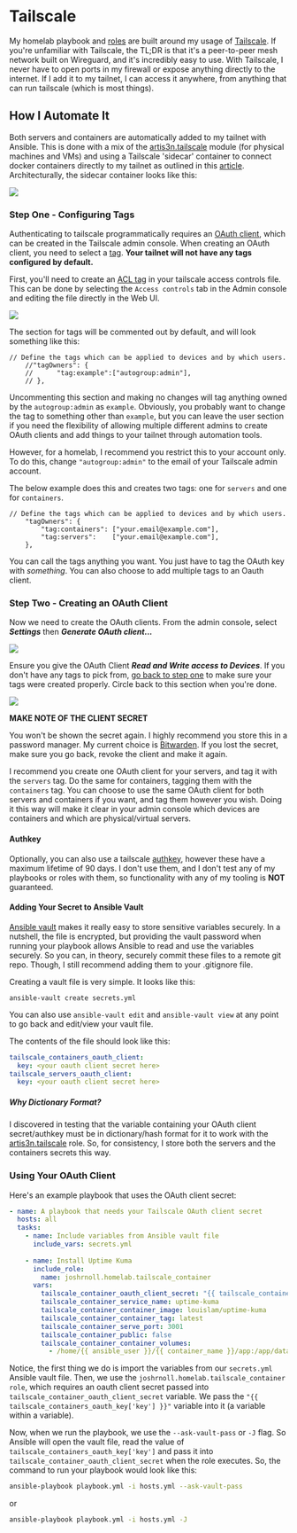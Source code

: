 # Tailscale
My homelab playbook and [roles](https://galaxy.ansible.com/ui/repo/published/joshrnoll/homelab/) are built around my usage of [Tailscale](https://tailscale.com). If you're unfamiliar with Tailscale, the TL;DR is that it's a peer-to-peer mesh network built on Wireguard, and it's incredibly easy to use. With Tailscale, I never have to open ports in my firewall or expose anything directly to the internet. If I add it to my tailnet, I can access it anywhere, from anything that can run tailscale (which is most things). 


## How I Automate It
Both servers and containers are automatically added to my tailnet with Ansible. This is done with a mix of the [artis3n.tailscale](https://galaxy.ansible.com/ui/standalone/roles/artis3n/tailscale/) module (for physical machines and VMs) and using a Tailscale 'sidecar' container to connect docker containers directly to my tailnet as outlined in this [article](https://tailscale.com/blog/docker-tailscale-guide). Architecturally, the sidecar container looks like this:

![](ts-container.drawio.svg)

### Step One - Configuring Tags

Authenticating to tailscale programmatically requires an [OAuth client](https://tailscale.com/kb/1215/oauth-clients), which can be created in the Tailscale admin console. When creating an OAuth client, you need to select a [tag](https://tailscale.com/kb/1068/tags). **Your tailnet will not have any tags configured by default.** 

First, you'll need to create an [ACL tag](https://tailscale.com/kb/1068/acl-tags?q=acl%20tags) in your tailscale access controls file. This can be done by selecting the ```Access controls``` tab in the Admin console and editing the file directly in the Web UI. 

![](acl-tag-1.png)

The section for tags will be commented out by default, and will look something like this:

```	
// Define the tags which can be applied to devices and by which users.
	//"tagOwners": {
	//  	"tag:example":["autogroup:admin"],
	// },
```
Uncommenting this section and making no changes will tag anything owned by the ```autogroup:admin``` as ```example```. Obviously, you probably want to change the tag to something other than ```example```, but you can leave the user section if you need the flexibility of allowing multiple different admins to create OAuth clients and add things to your tailnet through automation tools. 

However, for a homelab, I recommend you restrict this to your account only. To do this, change ```"autogroup:admin"``` to the email of your Tailscale admin account. 

The below example does this and creates two tags: one for ```servers``` and one for ```containers```. 

```
// Define the tags which can be applied to devices and by which users.
	"tagOwners": {
		"tag:containers": ["your.email@example.com"],
		"tag:servers":    ["your.email@example.com"],
	},
```
You can call the tags anything you want. You just have to tag the OAuth key with *something*. You can also choose to add multiple tags to an Oauth client. 

### Step Two - Creating an OAuth Client
 Now we need to create the OAuth clients. From the admin console, select ***Settings*** then ***Generate OAuth client...***

![](generate-oauth-1.png)

Ensure you give the OAuth Client ***Read and Write access to Devices***. If you don't have any tags to pick from, [go back to step one](#step-one---configuring-tags) to make sure your tags were created properly. Circle back to this section when you're done.

![](generate-oauth-2.png)

**MAKE NOTE OF THE CLIENT SECRET**

You won't be shown the secret again. I highly recommend you store this in a password manager. My current choice is [Bitwarden](https://bitwarden.com). If you lost the secret, make sure you go back, revoke the client and make it again.

I recommend you create one OAuth client for your servers, and tag it with the ```servers``` tag. Do the same for containers, tagging them with the ```containers``` tag. You can choose to use the same OAuth client for both servers and containers if you want, and tag them however you wish. Doing it this way will make it clear in your admin console which devices are containers and which are physical/virtual servers. 

#### Authkey

Optionally, you can also use a tailscale [authkey](https://tailscale.com/kb/1085/auth-keys), however these have a maximum lifetime of 90 days. I don't use them, and I don't test any of my playbooks or roles with them, so functionality with any of my tooling is **NOT** guaranteed.

#### Adding Your Secret to Ansible Vault

[Ansible vault](https://docs.ansible.com/ansible/latest/vault_guide/index.html) makes it really easy to store sensitive variables securely. In a nutshell, the file is encrypted, but providing the vault password when running your playbook allows Ansible to read and use the variables securely. So you can, in theory, securely commit these files to a remote git repo. Though, I still recommend adding them to your .gitignore file. 

Creating a vault file is very simple. It looks like this:

```
ansible-vault create secrets.yml
```

You can also use ```ansible-vault edit``` and ```ansible-vault view``` at any point to go back and edit/view your vault file. 

The contents of the file should look like this:

```YAML
tailscale_containers_oauth_client:
  key: <your oauth client secret here>
tailscale_servers_oauth_client:
  key: <your oauth client secret here>
```

##### Why Dictionary Format?
I discovered in testing that the variable containing your OAuth client secret/authkey must be in dictionary/hash format for it to work with the [artis3n.tailscale](https://galaxy.ansible.com/ui/standalone/roles/artis3n/tailscale/) role. So, for consistency, I store both the servers and the containers secrets this way. 

### Using Your OAuth Client
Here's an example playbook that uses the OAuth client secret:

```YAML
- name: A playbook that needs your Tailscale OAuth client secret
  hosts: all
  tasks:
    - name: Include variables from Ansible vault file
      include_vars: secrets.yml
    
    - name: Install Uptime Kuma 
      include_role:
        name: joshrnoll.homelab.tailscale_container
      vars:
        tailscale_container_oauth_client_secret: "{{ tailscale_containers_oauth_key['key'] }}"
        tailscale_container_service_name: uptime-kuma
        tailscale_container_container_image: louislam/uptime-kuma
        tailscale_container_container_tag: latest
        tailscale_container_serve_port: 3001
        tailscale_container_public: false
        tailscale_container_container_volumes:
          - /home/{{ ansible_user }}/{{ container_name }}/app:/app/data
```

Notice, the first thing we do is import the variables from our ```secrets.yml``` Ansible vault file. Then, we use the ```joshrnoll.homelab.tailscale_container role```, which requires an oauth client secret passed into ```tailscale_container_oauth_client_secret``` variable. We pass the  ```"{{ tailscale_containers_oauth_key['key'] }}"``` variable into it (a variable within a variable).

Now, when we run the playbook, we use the ```--ask-vault-pass``` or ```-J``` flag. So Ansible will open the vault file, read the value of ```tailscale_containers_oauth_key['key']``` and pass it into ```tailscale_container_oauth_client_secret``` when the role executes. So, the command to run your playbook would look like this:

```bash
ansible-playbook playbook.yml -i hosts.yml --ask-vault-pass
```

or

```bash
ansible-playbook playbook.yml -i hosts.yml -J
```